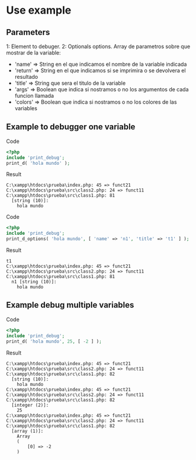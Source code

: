 # Use example

## Parameters
1: Element to debuger.
2: Optionals options.
  Array de parametros sobre que mostrar de la variable:
  <ul>
	  	<li>'name'		=> String en el que indicamos el nombre de la variable indicada</li>
		<li>'return'		=> String en el que indicamos si se imprimira o se devolvera el resultado</li>
  		<li>'title'		=> String que sera el titulo de la variable</li>
	  	<li>'args'		=> Boolean que indica si nostramos o no los argumentos de cada funcion llamada</li>
		<li>'colors'		=> Boolean que indica si nostramos o no los colores de las variables</li>
  </ul>

## Example to debugger one variable
Code
```php
<?php
include 'print_debug';
print_d( 'hola mundo' );
```
Result
```
C:\xampp\htdocs\prueba\index.php: 45 => funct21
C:\xampp\htdocs\prueba\src\class2.php: 24 => funct11
C:\xampp\htdocs\prueba\src\class1.php: 81
  [string (10)]: 
    hola mundo
```

Code
```php
<?php
include 'print_debug';
print_d_options( 'hola mundo', [ 'name' => 'n1', 'title' => 't1' ] );
```
Result
```
t1
C:\xampp\htdocs\prueba\index.php: 45 => funct21
C:\xampp\htdocs\prueba\src\class2.php: 24 => funct11
C:\xampp\htdocs\prueba\src\class1.php: 81
  n1 [string (10)]: 
    hola mundo
```

## Example debug multiple variables
Code
```php
<?php
include 'print_debug';
print_d( 'hola mundo', 25, [ -2 ] );
```
Result
```
C:\xampp\htdocs\prueba\index.php: 45 => funct21
C:\xampp\htdocs\prueba\src\class2.php: 24 => funct11
C:\xampp\htdocs\prueba\src\class1.php: 82
  [string (10)]: 
    hola mundo
C:\xampp\htdocs\prueba\index.php: 45 => funct21
C:\xampp\htdocs\prueba\src\class2.php: 24 => funct11
C:\xampp\htdocs\prueba\src\class1.php: 82
  [integer (2)]: 
    25
C:\xampp\htdocs\prueba\index.php: 45 => funct21
C:\xampp\htdocs\prueba\src\class2.php: 24 => funct11
C:\xampp\htdocs\prueba\src\class1.php: 82
  [array (1)]: 
    Array
    (
        [0] => -2
    )
```

